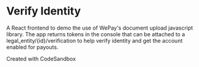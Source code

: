 # Verify Identity

A React frontend to demo the use of WePay's document upload javascript library.  The app returns tokens in the console that can be attached to a legal_entity/{id}/verification to help verify identity and get the account enabled for payouts.

Created with CodeSandbox

